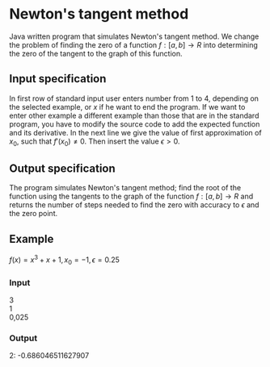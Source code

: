 # Newton's tangent method

Java written program that simulates Newton's tangent method. We change the problem of finding the zero of a function $f : [a,b] \rightarrow R$ into determining the zero of the
tangent to the graph of this function.

## Input specification
In first row of standard input user enters number from $1$ to $4$, depending on the selected example, 
or $x$ if he want to end the program. If we want to enter other example a different example
than those that are in the standard program, you have to modify the source code to add the expected
function and its derivative. In the next line we give the value of first approximation of $x_0$,
such that $f'(x_0) \neq 0$. Then insert the value $\epsilon > 0$.

## Output specification
The program simulates Newton's tangent method; find the root of the function using the tangents to the graph
of the function $f : [a, b] \rightarrow R$ and returns the number of steps needed to find the zero with
accuracy to $\epsilon$ and the zero point.

## Example
$f(x) = x^3 + x + 1, x_0 = -1, \epsilon = 0.25$

### Input
3 </br>
1 </br>
0,025 </br>

### Output
2: -0.686046511627907
